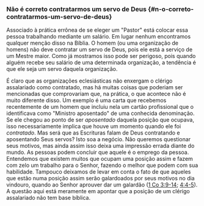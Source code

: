 ### Não é correto contratarmos um servo de Deus {#n-o-correto-contratarmos-um-servo-de-deus}

Associado à prática errônea de se eleger um &quot;Pastor&quot; está colocar essa pessoa trabalhando mediante um salário. Em lugar nenhum encontramos qualquer menção disso na Bíblia. O homem (ou uma organização de homens) não deve contratar um servo de Deus, pois ele está a serviço de um Mestre maior. Como já mostramos isso pode ser perigoso, pois quando alguém recebe seu salário de uma determinada organização, a tendência é que ele seja um servo daquela organização.

É claro que as organizações eclesiásticas não enxergam o clérigo assalariado como contratado, mas há muitas coisas que poderiam ser mencionadas que comprovariam que, na prática, o que acontece não é muito diferente disso. Um exemplo é uma carta que recebemos recentemente de um homem que incluiu nela um cartão profissional que o identificava como &quot;Ministro aposentado&quot; de uma conhecida denominação. Se ele chegou ao ponto de ser _aposentado_ daquela posição que ocupava, isso necessariamente implica que houve um momento quando ele foi _contratado_. Mas será que as Escrituras falam de Deus contratando e aposentando Seus servos? Isto soa a negócio. Não queremos questionar seus motivos, mas ainda assim isso deixa uma impressão errada diante do mundo. As pessoas podem concluir que aquele é o emprego da pessoa. Entendemos que existem muitos que ocupam uma posição assim e fazem com zelo um trabalho para o Senhor, fazendo o melhor que podem com sua habilidade. Tampouco deixamos de levar em conta o fato de que aqueles que estão numa posição assim serão galardoados por seus motivos no dia vindouro, quando ao Senhor aprouver dar um galardão ([1 Co 3:9-14](http://bibliaonline.com.br/acf/1co/3/9-14); [4:4-5](http://bibliaonline.com.br/acf/1co/4/4-5)). A questão aqui está meramente em apontar que a posição de um clérigo assalariado não tem base bíblica.